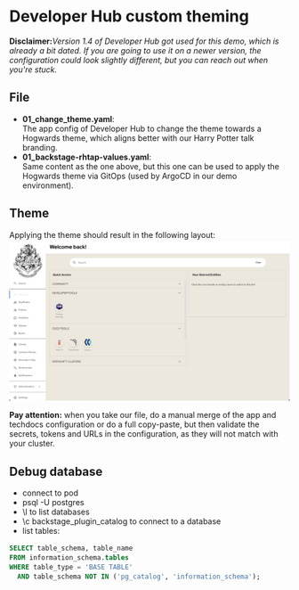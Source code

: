 # Developer Hub custom theming
**Disclaimer:**_Version 1.4 of Developer Hub got used for this demo, which is already a bit dated.
If you are going to use it on a newer version, the configuration could look slightly different, 
but you can reach out when you're stuck._

## File
* **01_change_theme.yaml**:   
The app config of Developer Hub to change the theme towards a Hogwards theme, which aligns better 
with our Harry Potter talk branding.
* **01_backstage-rhtap-values.yaml**:  
Same content as the one above, but this one can be used to apply the Hogwards theme via GitOps 
(used by ArgoCD in our demo environment).

## Theme
Applying the theme should result in the following layout:
![The Hogwards theme applied on Developer Hub](images/hogwards_theme.png "Hogwards Theme for Developer Hub")

  
  
**Pay attention:** when you take our file, do a manual merge of the app and techdocs configuration
or do a full copy-paste, but then validate the secrets, tokens and URLs in the configuration, 
as they will not match with your cluster.


## Debug database
* connect to pod
* psql -U postgres
* \l to list databases
* \c backstage_plugin_catalog to connect to a database
* list tables:
```sql
SELECT table_schema, table_name
FROM information_schema.tables
WHERE table_type = 'BASE TABLE'
  AND table_schema NOT IN ('pg_catalog', 'information_schema');
```